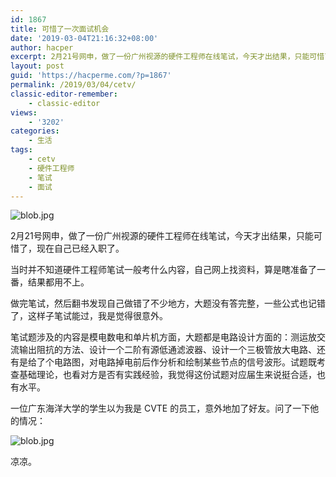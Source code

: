 ```yaml
---
id: 1867
title: 可惜了一次面试机会
date: '2019-03-04T21:16:32+08:00'
author: hacper
excerpt: 2月21号网申，做了一份广州视源的硬件工程师在线笔试，今天才出结果，只能可惜了，现在自己已经入职了。
layout: post
guid: 'https://hacperme.com/?p=1867'
permalink: /2019/03/04/cetv/
classic-editor-remember:
    - classic-editor
views:
    - '3202'
categories:
    - 生活
tags:
    - cetv
    - 硬件工程师
    - 笔试
    - 面试
---
```


![blob.jpg](https://i.loli.net/2019/03/04/5c7d126fb53fb.jpg)

2月21号网申，做了一份广州视源的硬件工程师在线笔试，今天才出结果，只能可惜了，现在自己已经入职了。

当时并不知道硬件工程师笔试一般考什么内容，自己网上找资料，算是瞎准备了一番，结果都用不上。

做完笔试，然后翻书发现自己做错了不少地方，大题没有答完整，一些公式也记错了，这样子笔试能过，我是觉得很意外。

笔试题涉及的内容是模电数电和单片机方面，大题都是电路设计方面的：测运放交流输出阻抗的方法、设计一个二阶有源低通滤波器、设计一个三极管放大电路、还有是给了个电路图，对电路掉电前后作分析和绘制某些节点的信号波形。试题既考查基础理论，也看对方是否有实践经验，我觉得这份试题对应届生来说挺合适，也有水平。

一位广东海洋大学的学生以为我是 CVTE 的员工，意外地加了好友。问了一下他的情况：

![blob.jpg](https://i.loli.net/2019/03/04/5c7d1606b24b3.jpg)

凉凉。